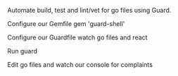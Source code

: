
Automate build, test and lint/vet for go files using Guard.

Configure our Gemfile
	gem 'guard-shell'

Configure our Guardfile
	watch go files and react

Run guard

Edit go files and watch our console for complaints
